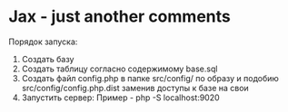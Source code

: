 Jax - just another comments
===========================

Порядок запуска:

1. Создать базу 
2. Создать таблицу согласно содержимому base.sql
3. Создать файл config.php в папке src/config/ по образу и подобию src/config/config.php.dist заменив доступы к базе на свои
4. Запустить сервер: Пример - php -S localhost:9020

